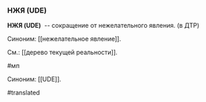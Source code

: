 ### НЖЯ (UDE)

**НЖЯ (UDE)**  -- сокращение от нежелательного явления. (в ДТР)

Синоним: [[нежелательное явление]].

См.: [[дерево текущей реальности]].

#мп

Синоним: [[UDE]].

#translated

